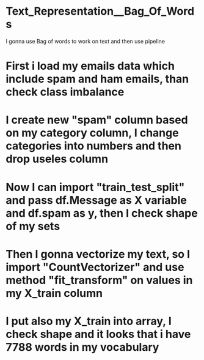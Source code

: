 # Text_Representation__Bag_Of_Words
I gonna use Bag of words to work on text and then use pipeline
# First i load my emails data which include spam and ham emails, than check class imbalance
# I create new "spam" column based on my category column, I change categories into numbers and then drop useles column
# Now I can import "train_test_split" and pass df.Message as X variable and df.spam as y, then I check shape of my sets 
# Then I gonna vectorize my text, so I import "CountVectorizer" and use method "fit_transform" on values in my X_train column 
# I put also my X_train into array, I check shape and it looks that i have 7788 words in my vocabulary
